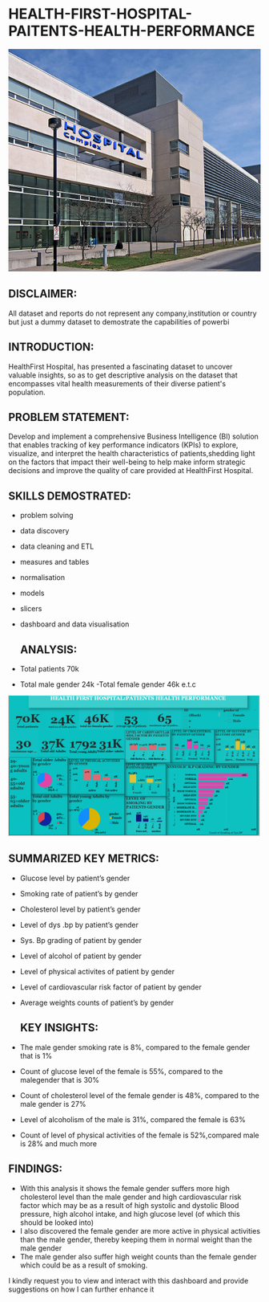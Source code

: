 # HEALTH-FIRST-HOSPITAL-PAITENTS-HEALTH-PERFORMANCE

![](hospital.jpg)

## DISCLAIMER:
All dataset and reports do not represent any company,institution or country but just a dummy dataset to demostrate the capabilities of powerbi

## INTRODUCTION:
HealthFirst Hospital, has presented a fascinating dataset to uncover valuable insights, so as to get descriptive analysis on the dataset that encompasses vital health measurements of their diverse patient's population.

 ## PROBLEM STATEMENT:
 Develop and implement a comprehensive Business Intelligence (BI) solution that enables tracking of key performance indicators (KPIs) to explore, visualize, and interpret the health characteristics of patients,shedding light on the factors that impact their well-being to help make inform strategic decisions and improve the quality of care provided at HealthFirst Hospital.

 ## SKILLS DEMOSTRATED:
- problem solving
- data discovery
- data cleaning and ETL
- measures and tables
- normalisation
- models
- slicers
- dashboard and data visualisation
  

  ## ANALYSIS:
- Total patients 70k
- Total male gender 24k
-Total female gender 46k e.t.c







![](new4.PNG)

## SUMMARIZED KEY METRICS:
- Glucose level by patient’s gender
- Smoking rate of patient’s by gender
- Cholesterol level by patient’s gender
- Level of dys .bp by patient’s gender
- Sys. Bp grading of patient by gender
- Level of alcohol of patient by gender
- Level of physical activites of patient by gender
- Level of cardiovascular risk factor of patient by gender
- Average weights counts of patient’s by gender

  ## KEY INSIGHTS:
- The male gender smoking rate is 8%, compared to the female gender that is 1%
- Count of glucose level of the female is 55%, compared to the malegender that is 30%
- Count of cholesterol level of the female gender is 48%, compared to the male gender is 27%
- Level of alcoholism of the male is 31%, compared the female is 63%
- Count of level of physical activities of the female is 52%,compared male is 28%  and much more

## FINDINGS:
- With this analysis it shows the female gender suffers more high cholesterol level than the male gender and high cardiovascular risk factor which may be as a result of high systolic and dystolic Blood pressure, high alcohol intake, and high glucose level (of which this should be looked into)
- I also discovered the female gender are more active in physical activities than the male gender, thereby keeping them in normal weight than the male gender
- The male gender also suffer high weight counts than the female gender which could be as a result of smoking.



I kindly request you to view and interact with this dashboard and provide suggestions on how I can further enhance it
